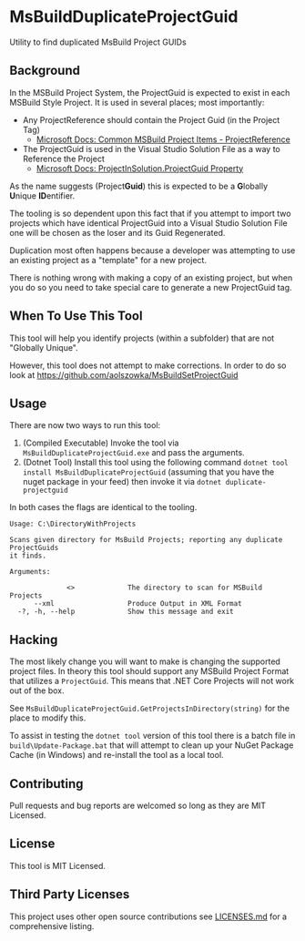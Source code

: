 # MsBuildDuplicateProjectGuid
Utility to find duplicated MsBuild Project GUIDs

## Background
In the MSBuild Project System, the ProjectGuid is expected to exist in each MSBuild Style Project. It is used in several places; most importantly:

* Any ProjectReference should contain the Project Guid (in the Project Tag)
    * [Microsoft Docs: Common MSBuild Project Items - ProjectReference](https://docs.microsoft.com/en-us/visualstudio/msbuild/common-msbuild-project-items?view=vs-2017#projectreference)
* The ProjectGuid is used in the Visual Studio Solution File as a way to Reference the Project
    * [Microsoft Docs: ProjectInSolution.ProjectGuid Property](https://docs.microsoft.com/en-us/dotnet/api/microsoft.visualstudio.workspace.extensions.msbuild.projectinsolution.projectguid?view=visualstudiosdk-2017)

As the name suggests (Project**Guid**) this is expected to be a **G**lobally **U**nique **ID**entifier.

The tooling is so dependent upon this fact that if you attempt to import two projects which have identical ProjectGuid into a Visual Studio Solution File one will be chosen as the loser and its Guid Regenerated.

Duplication most often happens because a developer was attempting to use an existing project as a "template" for a new project.

There is nothing wrong with making a copy of an existing project, but when you do so you need to take special care to generate a new ProjectGuid tag.

## When To Use This Tool
This tool will help you identify projects (within a subfolder) that are not "Globally Unique".

However, this tool does not attempt to make corrections. In order to do so look at https://github.com/aolszowka/MsBuildSetProjectGuid


## Usage
There are now two ways to run this tool:

1. (Compiled Executable) Invoke the tool via `MsBuildDuplicateProjectGuid.exe` and pass the arguments.
2. (Dotnet Tool) Install this tool using the following command `dotnet tool install MsBuildDuplicateProjectGuid` (assuming that you have the nuget package in your feed) then invoke it via `dotnet duplicate-projectguid`

In both cases the flags are identical to the tooling.

```
Usage: C:\DirectoryWithProjects

Scans given directory for MsBuild Projects; reporting any duplicate ProjectGuids
it finds.

Arguments:

              <>             The directory to scan for MSBuild Projects
      --xml                  Produce Output in XML Format
  -?, -h, --help             Show this message and exit
```

## Hacking
The most likely change you will want to make is changing the supported project files. In theory this tool should support any MSBuild Project Format that utilizes a `ProjectGuid`. This means that .NET Core Projects will not work out of the box.

See `MsBuildDuplicateProjectGuid.GetProjectsInDirectory(string)` for the place to modify this.

To assist in testing the `dotnet tool` version of this tool there is a batch file in `build\Update-Package.bat` that will attempt to clean up your NuGet Package Cache (in Windows) and re-install the tool as a local tool.

## Contributing
Pull requests and bug reports are welcomed so long as they are MIT Licensed.

## License
This tool is MIT Licensed.

## Third Party Licenses
This project uses other open source contributions see [LICENSES.md](LICENSES.md) for a comprehensive listing.
